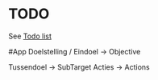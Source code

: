 # TODO

See [Todo list](TODO.md)


#App
Doelstelling / Eindoel -> Objective

Tussendoel -> SubTarget
    Acties -> Actions


